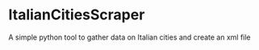 # ItalianCitiesScraper
A simple python tool to gather data on Italian cities and create an xml file

